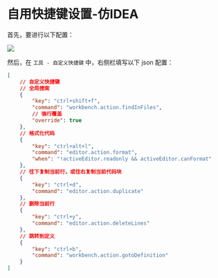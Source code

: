 # 自用快捷键设置-仿IDEA

首先，要进行以下配置：

![](/images/HbuilderX-hotkeys.png)

然后，在 `工具 - 自定义快捷键` 中，右侧栏填写以下 json 配置：

```json
[
	// 自定义快捷键
    // 全局搜索
	{
		"key": "ctrl+shift+f",
		"command": "workbench.action.findInFiles",
        // 强行覆盖
		"override": true
	},
    // 格式化代码
	{
		"key": "ctrl+alt+l",
		"command": "editor.action.format",
		"when": "!activeEditor.readonly && activeEditor.canFormat"
	},
    // 往下复制当前行，或往右复制当前代码块
    {
        "key": "ctrl+d",
        "command": "editor.action.duplicate"
    },
    // 删除当前行
    {
        "key": "ctrl+y",
        "command": "editor.action.deleteLines"
    },
    // 跳转到定义
    {
        "key": "ctrl+b",
        "command": "workbench.action.gotoDefinition"
    }
]
```




